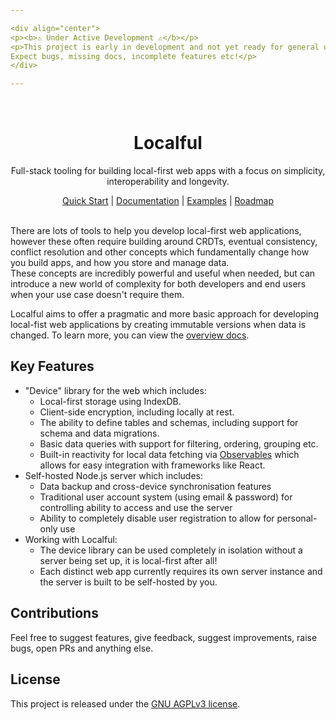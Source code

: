 ```yaml
---

<div align="center">
<p><b>⚠️ Under Active Development ⚠️</b></p>
<p>This project is early in development and not yet ready for general use.<br>
Expect bugs, missing docs, incomplete features etc!</p>
</div>

--- 
```


<br>
<div align="center">
  <h1>Localful</h1>
  <p>Full-stack tooling for building local-first web apps with a focus on simplicity, interoperability and longevity.</p>
  <a href="./docs/quick-start.md">Quick Start</a> |
  <a href="./docs/README.md">Documentation</a> |
  <a href="./docs/examples.md">Examples</a> |
  <a href="https://github.com/localful/localful/issues/6">Roadmap</a>
</div>  
<br>


There are lots of tools to help you develop local-first web applications, however these often require building around CRDTs, eventual consistency, conflict resolution and other concepts
which fundamentally change how you build apps, and how you store and manage data.  
These concepts are incredibly powerful and useful when needed, but can introduce a new world of complexity for both developers and end users when your use case doesn't require them.  

Localful aims to offer a pragmatic and more basic approach for developing local-fist web applications by creating
immutable versions when data is changed. To learn more, you can view the [overview docs](./docs/overview.md).


## Key Features
- "Device" library for the web which includes:
  - Local-first storage using IndexDB.
  - Client-side encryption, including locally at rest.
  - The ability to define tables and schemas, including support for schema and data migrations.
  - Basic data queries with support for filtering, ordering, grouping etc.
  - Built-in reactivity for local data fetching via [Observables](https://rxjs.dev/) which allows for easy integration with frameworks like React.
- Self-hosted Node.js server which includes:
  - Data backup and cross-device synchronisation features
  - Traditional user account system (using email & password) for controlling ability to access and use the server
  - Ability to completely disable user registration to allow for personal-only use
- Working with Localful: 
  - The device library can be used completely in isolation without a server being set up, it is local-first after all!  
  - Each distinct web app currently requires its own server instance and the server is built to be self-hosted by you.

## Contributions

Feel free to suggest features, give feedback, suggest improvements, raise bugs, open PRs and anything else.

## License

This project is released under the [GNU AGPLv3 license](LICENSE.txt).

